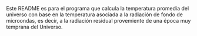 Este README es para el programa que calcula la temperatura promedia del universo con base en la temperatura asociada a la radiación de fondo de microondas, es decir, a la radiación residual provemiente de una época muy temprana del Universo.
